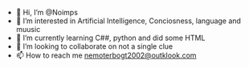 - 👋 Hi, I’m @Noimps
- 👀 I’m interested in Artificial Intelligence, Conciosness, language and muusic
- 🌱 I’m currently learning C##, python and did some HTML
- 💞️ I’m looking to collaborate on not a single clue
- 📫 How to reach me nemoterbogt2002@outklook.com

<!---
Noimps/Noimps is a ✨ special ✨ repository because its `README.md` (this file) appears on your GitHub profile.
You can click the Preview link to take a look at your changes.
--->

